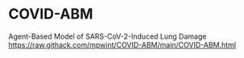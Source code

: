 # COVID-ABM
Agent-Based Model of SARS-CoV-2-Induced Lung Damage
https://raw.githack.com/mpwint/COVID-ABM/main/COVID-ABM.html
